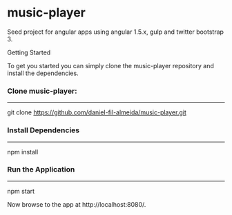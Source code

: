# music-player


Seed project for angular apps using angular 1.5.x, gulp and twitter bootstrap 3.

Getting Started

To get you started you can simply clone the music-player repository and install the dependencies.

### Clone music-player:
---
git clone https://github.com/daniel-fil-almeida/music-player.git


### Install Dependencies
---
npm install

### Run the Application
---
npm start


Now browse to the app at http://localhost:8080/.
